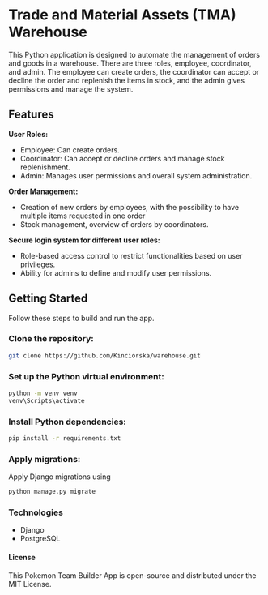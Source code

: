 # Trade and Material Assets (TMA) Warehouse

This Python application is designed to automate the management of orders and goods in a warehouse. There are three roles, employee, coordinator, and admin. The employee can create orders, the coordinator can accept or decline the order and replenish the items in stock, and the admin gives permissions and manage the system. 

## Features

 **User Roles:**

- Employee: Can create orders.
- Coordinator: Can accept or decline orders and manage stock replenishment.
- Admin: Manages user permissions and overall system administration.

 **Order Management:**
- Creation of new orders by employees, with the possibility to have multiple items requested in one order
- Stock management, overview of orders by coordinators.

 **Secure login system for different user roles:**
- Role-based access control to restrict functionalities based on user privileges.
- Ability for admins to define and modify user permissions.


## Getting Started

Follow these steps to build and run the app.

### Clone the repository:

   ```bash
   git clone https://github.com/Kinciorska/warehouse.git
   ```
### Set up the Python virtual environment:

   ```bash
   python -m venv venv
   venv\Scripts\activate
   ```

### Install Python dependencies:

   ```bash
   pip install -r requirements.txt
   ```

### Apply migrations:
Apply Django migrations using

   ```bash
  python manage.py migrate
   ```

### Technologies
- Django
- PostgreSQL


#### License
This Pokemon Team Builder App is open-source and distributed under the MIT License.
